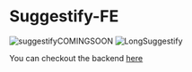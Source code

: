 # Suggestify-FE
![suggestifyCOMINGSOON](https://user-images.githubusercontent.com/16306067/113169568-ba25b780-9213-11eb-8f2f-0eef7811e4e5.jpg)
![LongSuggestify](https://user-images.githubusercontent.com/16306067/113175232-37076000-9219-11eb-80e4-3a683120377e.png)

You can checkout the backend <a href='https://github.com/Juan-Rivera/Suggestify-BE'>here</a>
